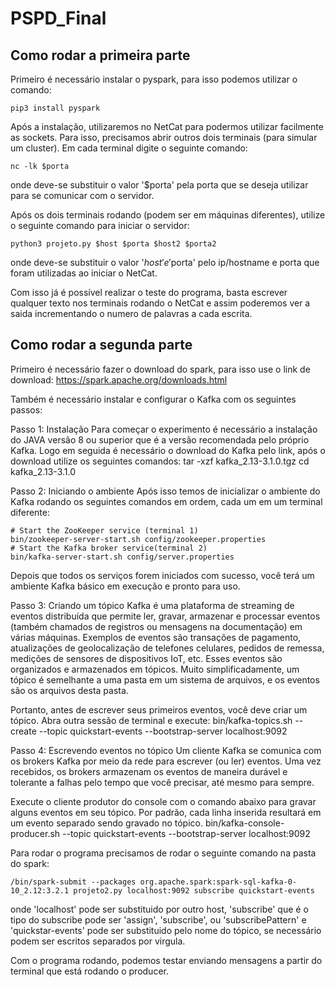 # PSPD_Final

## Como rodar a primeira parte
Primeiro é necessário instalar o pyspark, para isso podemos utilizar o comando:
```
pip3 install pyspark
```
Após a instalação, utilizaremos no NetCat para podermos utilizar facilmente as sockets.
Para isso, precisamos abrir outros dois terminais (para simular um cluster). Em cada terminal digite o seguinte comando:
```
nc -lk $porta
```
onde deve-se substituir o valor '$porta' pela porta que se deseja utilizar para se comunicar com o servidor.

Após os dois terminais rodando (podem ser em máquinas diferentes), utilize o seguinte comando para iniciar o servidor:
```
python3 projeto.py $host $porta $host2 $porta2
```
onde deve-se substituir o valor '$host' e '$porta' pelo ip/hostname e porta que foram utilizadas ao iniciar o NetCat.

Com isso já é possível realizar o teste do programa, basta escrever qualquer texto nos terminais rodando o NetCat e assim poderemos ver a saida incrementando o numero de palavras a cada escrita.

## Como rodar a segunda parte
Primeiro é necessário fazer o download do spark, para isso use o link de download:
https://spark.apache.org/downloads.html

Também é necessário instalar e configurar o Kafka com os seguintes passos:

Passo 1: Instalação
	Para começar o experimento é necessário a instalação do JAVA versão 8 ou superior que é a versão recomendada pelo próprio Kafka.
	Logo em seguida é necessário o download do Kafka pelo link, após o download utilize os seguintes comandos:
	tar -xzf kafka_2.13-3.1.0.tgz 
cd kafka_2.13-3.1.0

Passo 2: Iniciando o ambiente
	Após isso temos de inicializar o ambiente do Kafka rodando os seguintes comandos em ordem, cada um em um terminal diferente:
```
# Start the ZooKeeper service (terminal 1)
bin/zookeeper-server-start.sh config/zookeeper.properties
# Start the Kafka broker service(terminal 2)
bin/kafka-server-start.sh config/server.properties
```

Depois que todos os serviços forem iniciados com sucesso, você terá um ambiente Kafka básico em execução e pronto para uso.

Passo 3: Criando um tópico
	Kafka é uma plataforma de streaming de eventos distribuída que permite ler, gravar, armazenar e processar eventos (também chamados de registros ou mensagens na documentação) em várias máquinas.
	Exemplos de eventos são transações de pagamento, atualizações de geolocalização de telefones celulares, pedidos de remessa, medições de sensores de dispositivos IoT, etc. Esses eventos são organizados e armazenados em tópicos. Muito simplificadamente, um tópico é semelhante a uma pasta em um sistema de arquivos, e os eventos são os arquivos desta pasta.

Portanto, antes de escrever seus primeiros eventos, você deve criar um tópico. Abra outra sessão de terminal e execute:
bin/kafka-topics.sh --create --topic quickstart-events --bootstrap-server localhost:9092

Passo 4: Escrevendo eventos no tópico
Um cliente Kafka se comunica com os brokers Kafka por meio da rede para escrever (ou ler) eventos. Uma vez recebidos, os brokers armazenam os eventos de maneira durável e tolerante a falhas pelo tempo que você precisar, até mesmo para sempre.

Execute o cliente produtor do console com o comando abaixo para gravar alguns eventos em seu tópico. Por padrão, cada linha inserida resultará em um evento separado sendo gravado no tópico.
bin/kafka-console-producer.sh --topic quickstart-events --bootstrap-server localhost:9092

Para rodar o programa precisamos de rodar o seguinte comando na pasta do spark:
```
/bin/spark-submit --packages org.apache.spark:spark-sql-kafka-0-10_2.12:3.2.1 projeto2.py localhost:9092 subscribe quickstart-events
```
onde 'localhost' pode ser substituido por outro host, 'subscribe' que é o tipo do subscribe pode ser 'assign', 'subscribe', ou 'subscribePattern' e 'quickstar-events' pode ser substituido pelo nome do tópico, se necessário podem ser escritos separados por virgula.

Com o programa rodando, podemos testar enviando mensagens a partir do terminal que está rodando o producer.